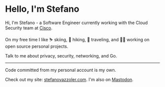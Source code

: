# Hello, I'm Stefano

Hi, I'm Stefano - a Software Engineer currently working with the Cloud Security team at [Cisco](https://cisco.com/).

On my free time I like ⛷️ skiing, 🥾 hiking, 🧳 traveling, and 👨‍💻 working on open source personal projects.

Talk to me about privacy, security, networking, and Go.

---

Code committed from my personal account is my own.

Check out my site: [stefanovazzoler.com](https://stefanovazzoler.com). I'm also on <a href="https://mastodon.social/@svazzoler" rel="me" target="_blank">Mastodon</a>.
